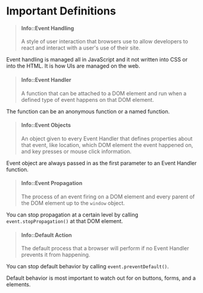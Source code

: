 # Important Definitions

> #### Info::Event Handling
>
> A style of user interaction that browsers use to allow developers to react and interact with a user's use of their site.

Event handling is managed all in JavaScript and it not written into CSS or into the HTML. It is how UIs are managed on the web.

> #### Info::Event Handler
>
> A function that can be attached to a DOM element and run when a defined type of event happens on that DOM element.

The function can be an anonymous function or a named function.

> #### Info::Event Objects
>
> An object given to every Event Handler that defines properties about that event, like location, which DOM element the event happened on, and key presses or mouse click information.

Event object are always passed in as the first parameter to an Event Handler function.

> #### Info::Event Propagation
>
> The process of an event firing on a DOM element and every parent of the DOM element up to the `window` object.

You can stop propagation at a certain level by calling `event.stopPropagation()` at that DOM element.

> #### Info::Default Action
>
> The default process that a browser will perform if no Event Handler prevents it from happening.

You can stop default behavior by calling `event.preventDefault()`.

Default behavior is most important to watch out for on buttons, forms, and a elements.